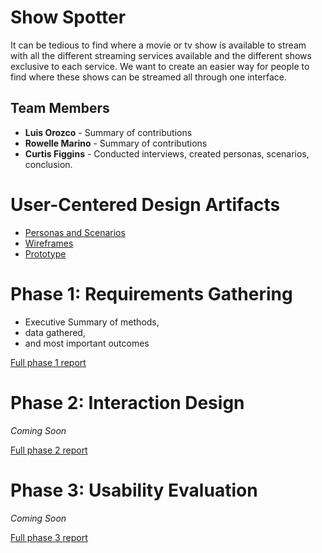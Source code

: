 # Show Spotter

It can be tedious to find where a movie or tv show is available to stream with all the different
streaming services available and the different shows exclusive to each service. We want to
create an easier way for people to find where these shows can be streamed all through one
interface.

## Team Members

* **Luis Orozco** - Summary of contributions
* **Rowelle Marino** - Summary of contributions
* **Curtis Figgins** - Conducted interviews, created personas, scenarios, conclusion. 

# User-Centered Design Artifacts

* [Personas and Scenarios](personas-scenarios.md)
* [Wireframes](#)
* [Prototype](#)

# Phase 1: Requirements Gathering

* Executive Summary of methods,
* data gathered,
* and most important outcomes

[Full phase 1 report](phase1/)

# Phase 2: Interaction Design

*Coming Soon*

[Full phase 2 report](phase2/)

# Phase 3: Usability Evaluation

*Coming Soon*

[Full phase 3 report](phase3/)
